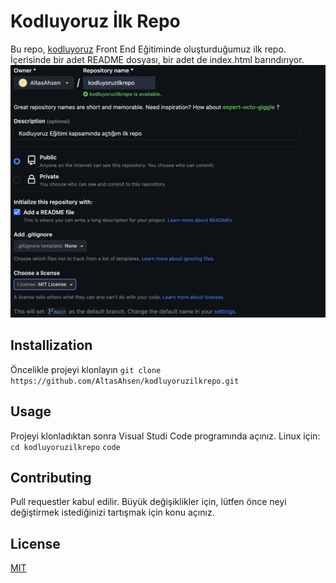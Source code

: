 # Kodluyoruz İlk Repo 
Bu repo, [kodluyoruz](https://kodluyoruz.org/) Front End Eğitiminde oluşturduğumuz ilk repo. İçerisinde bir adet README dosyası, bir adet de index.html barındırıyor. 
![my project](/proje_resmi.png)

## Installization
Öncelikle projeyi klonlayın
``` git clone https://github.com/AltasAhsen/kodluyoruzilkrepo.git ```

## Usage
Projeyi klonladıktan sonra Visual Studi Code programında açınız.
Linux için:
``` cd kodluyoruzilkrepo ```
``` code ```

## Contributing
Pull requestler kabul edilir. Büyük değişiklikler için, lütfen önce neyi değiştirmek istediğinizi tartışmak için konu açınız.

## License 
[MIT](https://choosealicense.com/licenses/mit/)